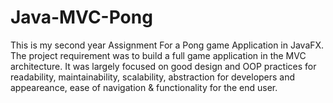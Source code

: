 # Java-MVC-Pong
This is my second year Assignment For a Pong game Application in JavaFX. The project requirement was to build a full game application in the MVC architecture. It was largely focused on good design and OOP practices for readability, maintainability, scalability, abstraction for developers and appeareance, ease of navigation & functionality for the end user. 
